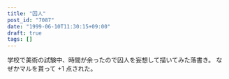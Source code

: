 ```yaml
---
title: "囚人"
post_id: "7087"
date: "1999-06-10T11:30:15+09:00"
draft: true
tags: []
---
```



学校で美術の試験中、時間が余ったので囚人を妄想して描いてみた落書き。 なぜかマルを貰って +1 点された。
